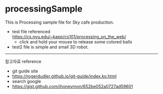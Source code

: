 # processingSample

This is Processing sample file for Sky cafe production.

- test file referenced https://cs.nyu.edu/~kapp/cs101/processing_on_the_web/ 
  - click and hold your mouse to release some colored balls
- test2 file is simple and small 3D robot.

* * *
참고자료 reference

- git guide site
 - https://rogerdudler.github.io/git-guide/index.ko.html
 - search google
- https://gist.github.com/ihoneymon/652be052a0727ad59601
